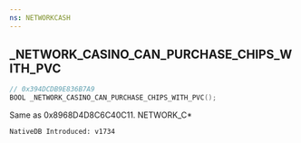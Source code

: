 ```yaml
---
ns: NETWORKCASH
---
```

## _NETWORK_CASINO_CAN_PURCHASE_CHIPS_WITH_PVC

```c
// 0x394DCDB9E836B7A9
BOOL _NETWORK_CASINO_CAN_PURCHASE_CHIPS_WITH_PVC();
```

Same as 0x8968D4D8C6C40C11.
NETWORK_C*

```
NativeDB Introduced: v1734
```

